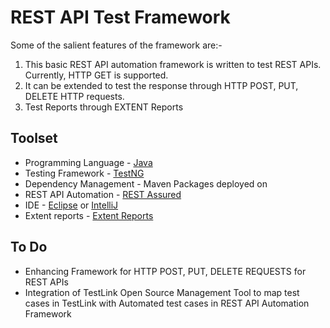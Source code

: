 # REST API Test Framework

Some of the salient features of the framework are:-

1. This basic REST API automation framework is written to test REST APIs. Currently, HTTP GET is supported.
2. It can be extended to test the response through HTTP POST, PUT, DELETE HTTP requests.
3. Test Reports through EXTENT Reports

## Toolset
* Programming Language - [Java](https://www.java.com/en/)
* Testing Framework - [TestNG](http://testng.org/doc/)
* Dependency Management - Maven Packages deployed on
* REST API Automation - [REST Assured](http://rest-assured.io/)
* IDE - [Eclipse](https://eclipse.org/) or [IntelliJ](https://www.jetbrains.com/idea/)
* Extent reports - [Extent Reports](http://extentreports.com)

## To Do

* Enhancing Framework for HTTP POST, PUT, DELETE REQUESTS for REST APIs
* Integration of TestLink Open Source Management Tool to map test cases in TestLink with Automated test cases in REST API Automation Framework


